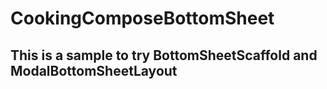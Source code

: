 # CookingComposeBottomSheet

## This is a sample to try BottomSheetScaffold and ModalBottomSheetLayout
